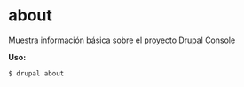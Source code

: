 # about
Muestra información básica sobre el proyecto Drupal Console

**Uso:**
```
$ drupal about 
```
